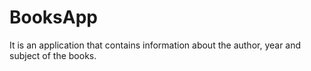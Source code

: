 # BooksApp
It is an application that contains information about the author, year and subject of the books.
